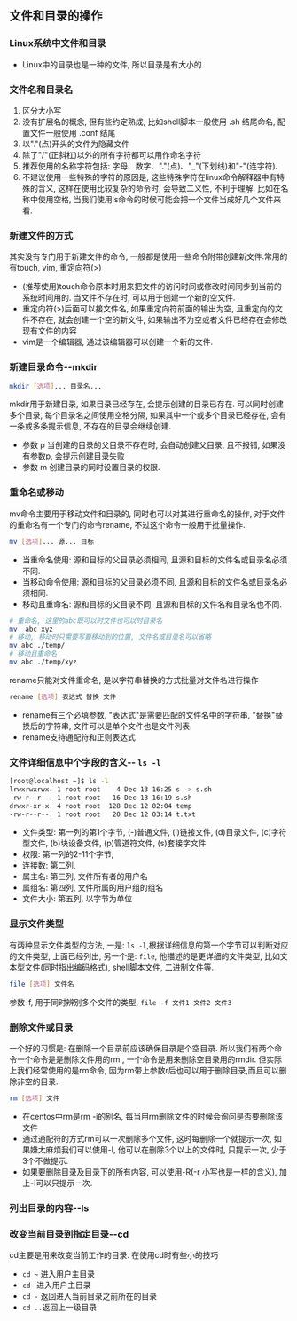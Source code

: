 ## 文件和目录的操作

### Linux系统中文件和目录
- Linux中的目录也是一种的文件, 所以目录是有大小的. 

### 文件名和目录名
1. 区分大小写
2. 没有扩展名的概念, 但有些约定熟成, 比如shell脚本一般使用 .sh 结尾命名, 配置文件一般使用 .conf 结尾
3. 以"."(点)开头的文件为隐藏文件
4. 除了"/"(正斜杠)以外的所有字符都可以用作命名字符
5. 推荐使用的名称字符包括: 字母、数字、"."(点)、"_"(下划线)和"-"(连字符).  
6. 不建议使用一些特殊的字符的原因是, 这些特殊字符在linux命令解释器中有特殊的含义, 这样在使用比较复杂的命令时, 会导致二义性, 不利于理解. 比如在名称中使用空格, 当我们使用ls命令的时候可能会把一个文件当成好几个文件来看.


### 新建文件的方式
其实没有专门用于新建文件的命令, 一般都是使用一些命令附带创建新文件.常用的有touch, vim, 重定向符(>)
- (推荐使用)touch命令原本时用来把文件的访问时间或修改时间同步到当前的系统时间用的. 当文件不存在时, 可以用于创建一个新的空文件.
- 重定向符(>)后面可以接文件名, 如果重定向符前面的输出为空, 且重定向的文件不存在, 就会创建一个空的新文件, 如果输出不为空或者文件已经存在会修改现有文件的内容
- vim是一个编辑器, 通过该编辑器可以创建一个新的文件.


### 新建目录命令--mkdir
```bash
mkdir [选项]... 目录名...
```
mkdir用于新建目录, 如果目录已经存在, 会提示创建的目录已存在. 可以同时创建多个目录, 每个目录名之间使用空格分隔, 如果其中一个或多个目录已经存在, 会有一条或多条提示信息, 不存在的目录会继续创建.
- 参数 p 当创建的目录的父目录不存在时, 会自动创建父目录, 且不报错, 如果没有参数p, 会提示创建目录失败
- 参数 m 创建目录的同时设置目录的权限.  

### 重命名或移动
mv命令主要用于移动文件和目录的, 同时也可以对其进行重命名的操作, 对于文件的重命名有一个专门的命令rename, 不过这个命令一般用于批量操作. 
```bash
mv [选项]... 源... 目标
```
- 当重命名使用: 源和目标的父目录必须相同, 且源和目标的文件名或目录名必须不同.
- 当移动命令使用: 源和目标的父目录必须不同, 且源和目标的文件名或目录名必须相同.
- 移动且重命名: 源和目标的父目录不同, 且源和目标的文件名和目录名也不同.
```bash
# 重命名, 这里的abc既可以时文件也可以时目录名
mv  abc xyz 
# 移动, 移动时只需要写要移动到的位置, 文件名或目录名可以省略
mv abc ./temp/
# 移动且重命名
mv abc ./temp/xyz
```
rename只能对文件重命名, 是以字符串替换的方式批量对文件名进行操作
```bash
rename [选项] 表达式 替换 文件
```
- rename有三个必填参数, "表达式"是需要匹配的文件名中的字符串, "替换"替换后的字符串, 文件可以是单个文件也是文件列表. 
- rename支持通配符和正则表达式

### 文件详细信息中个字段的含义-- `ls -l`
```bash
[root@localhost ~]$ ls -l
lrwxrwxrwx. 1 root root    4 Dec 13 16:25 s -> s.sh
-rw-r--r--. 1 root root   16 Dec 13 16:19 s.sh
drwxr-xr-x. 4 root root  128 Dec 12 02:04 temp
-rw-r--r--. 1 root root   20 Dec 12 03:14 t.txt
```
- 文件类型: 第一列的第1个字节, (-)普通文件, (l)链接文件, (d)目录文件, (c)字符型文件, (b)块设备文件, (p)管道符文件, (s)套接字文件
- 权限: 第一列的2-11个字节,
- 连接数: 第二列, 
- 属主名: 第三列, 文件所有者的用户名
- 属组名: 第四列, 文件所属的用户组的组名
- 文件大小: 第五列, 以字节为单位

### 显示文件类型
有两种显示文件类型的方法, 一是: `ls -l`,根据详细信息的第一个字节可以判断对应的文件类型, 上面已经列出, 另一个是: `file`, 他描述的是更详细的文件类型, 比如文本型文件(同时指出编码格式), shell脚本文件, 二进制文件等.
```bash
file [选项] 文件名
```
参数-f, 用于同时辨别多个文件的类型, `file -f 文件1 文件2 文件3`


### 删除文件或目录
一个好的习惯是: 在删除一个目录前应该确保目录是个空目录. 所以我们有两个命令一个命令是是删除文件用的rm , 一个命令是用来删除空目录用的rmdir. 但实际上我们经常使用的是rm命令, 因为rm带上参数r后也可以用于删除目录,而且可以删除非空的目录. 
```bash
rm [选项] 文件
```
- 在centos中rm是rm -i的别名, 每当用rm删除文件的时候会询问是否要删除该文件
- 通过通配符的方式rm可以一次删除多个文件, 这时每删除一个就提示一次, 如果嫌太麻烦我们可以使用-I, 他可以在删除3个以上的文件时, 只提示一次, 少于3个不做提示.
- 如果要删除目录及目录下的所有内容, 可以使用-R(-r 小写也是一样的含义), 加上-I可以只提示一次.

### 列出目录的内容--ls


### 改变当前目录到指定目录--cd
cd主要是用来改变当前工作的目录. 在使用cd时有些小的技巧
- `cd ~` 进入用户主目录
- `cd `  进入用户主目录
- `cd -` 返回进入当前目录之前所在的目录
- `cd ..`返回上一级目录
